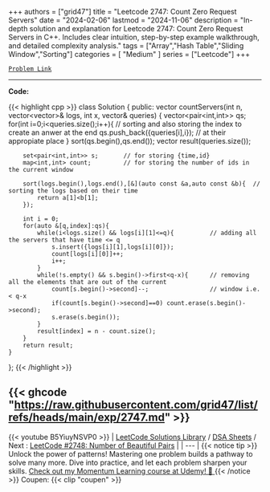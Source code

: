 
+++
authors = ["grid47"]
title = "Leetcode 2747: Count Zero Request Servers"
date = "2024-02-06"
lastmod = "2024-11-06"
description = "In-depth solution and explanation for Leetcode 2747: Count Zero Request Servers in C++. Includes clear intuition, step-by-step example walkthrough, and detailed complexity analysis."
tags = ["Array","Hash Table","Sliding Window","Sorting"]
categories = [
    "Medium"
]
series = ["Leetcode"]
+++



[`Problem Link`](https://leetcode.com/problems/count-zero-request-servers/description/)

---
**Code:**

{{< highlight cpp >}}
class Solution {
public:
    vector<int> countServers(int n, vector<vector<int>>& logs, int x, vector<int>& queries) {
        vector<pair<int,int>> qs;
        for(int i=0;i<queries.size();i++){      // sorting and also storing the index to create an anwer at the end
            qs.push_back({queries[i],i});   // at their appropiate place
        }
        sort(qs.begin(),qs.end());
        vector<int> result(queries.size());

        set<pair<int,int>> s;       // for storing {time,id}
        map<int,int> count;         // for storing the number of ids in the current window
        
        sort(logs.begin(),logs.end(),[&](auto const &a,auto const &b){  // sorting the logs based on their time
            return a[1]<b[1];
        });         

        int i = 0;
        for(auto &[q,index]:qs){
            while(i<logs.size() && logs[i][1]<=q){          // adding all the servers that have time <= q
                s.insert({logs[i][1],logs[i][0]});          
                count[logs[i][0]]++;
                i++;
            }
            while(!s.empty() && s.begin()->first<q-x){      // removing all the elements that are out of the current 
                count[s.begin()->second]--;                 // window i.e. < q-x
                if(count[s.begin()->second]==0) count.erase(s.begin()->second);
                s.erase(s.begin());
            }
            result[index] = n - count.size();
        }
        return result;
    }
};
{{< /highlight >}}

{{< ghcode "https://raw.githubusercontent.com/grid47/list/refs/heads/main/exp/2747.md" >}}
---
{{< youtube B5YiuyNSVP0 >}}
| [LeetCode Solutions Library](https://grid47.xyz/leetcode/) / [DSA Sheets](https://grid47.xyz/sheets/) / Next : [LeetCode #2748: Number of Beautiful Pairs](https://grid47.xyz/posts/leetcode-2748-number-of-beautiful-pairs-solution/) |
| --- |
{{< notice tip >}}
Unlock the power of patterns! Mastering one problem builds a pathway to solve many more. Dive into practice, and let each problem sharpen your skills. [Check out my Momentum Learning course at Udemy! 🚀 ](https://www.udemy.com/course/algorithms-and-data-structures-in-cpp/)
{{< /notice >}}
Coupen: {{< clip "coupen" >}}
